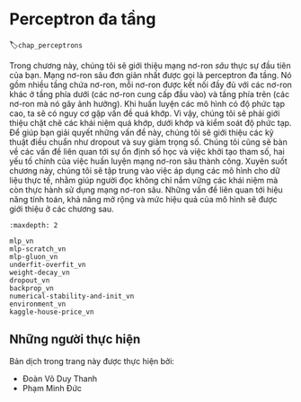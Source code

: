 <!-- ===================== Bắt đầu dịch ==================== -->

<!--
# Multilayer Perceptrons
-->

# Perceptron đa tầng
:label:`chap_perceptrons`

<!--
In this chapter, we will introduce your first truly *deep* networks.
The simplest deep networks are called multilayer perceptrons, and they consist of many layers of neurons each fully connected to those in the layer below 
(from which they receive input) and those above (which they, in turn, influence).
When we train high-capacity models we run the risk of overfitting.
Thus, we will need to provide your first rigorous introduction to the notions of overfitting, underfitting, and capacity control.
To help you combat these problems, we will introduce regularization techniques such as dropout and weight decay.
We will also discuss issues relating to numerical stability and parameter initialization that are key to successfully training deep networks.
Throughout, we focus on applying models to real data, aiming to give the reader a firm grasp not just of the concepts but also of the practice of using deep networks.
We punt matters relating to the computational performance, scalability and efficiency of our models to subsequent chapters.
-->

Trong chương này, chúng tôi sẽ giới thiệu mạng nơ-ron *sâu* thực sự đầu tiên của bạn.
Mạng nơ-ron sâu đơn giản nhất được gọi là perceptron đa tầng.
Nó gồm nhiều tầng chứa nơ-ron, mỗi nơ-ron được kết nối đầy đủ với các nơ-ron khác ở tầng phía dưới (các nơ-ron cung cấp đầu vào) và tầng phía trên (các nơ-ron mà nó gây ảnh hưởng).
Khi huấn luyện các mô hình có độ phức tạp cao, ta sẽ có nguy cơ gặp vấn đề quá khớp.
Vì vậy, chúng tôi sẽ phải giới thiệu chặt chẽ các khái niệm quá khớp, dưới khớp và kiểm soát độ phức tạp.
Để giúp bạn giải quyết những vấn đề này, chúng tôi sẽ giới thiệu các kỹ thuật điều chuẩn như dropout và suy giảm trọng số.
Chúng tôi cũng sẽ bàn về các vấn đề liên quan tới sự ổn định số học và việc khởi tạo tham số, hai yếu tố chính của việc huấn luyện mạng nơ-ron sâu thành công.
Xuyên suốt chương này, chúng tôi sẽ tập trung vào việc áp dụng các mô hình cho dữ liệu thực tế, nhằm giúp người đọc không chỉ nắm vững các khái niệm mà còn thực hành sử dụng mạng nơ-ron sâu.
Những vấn đề liên quan tới hiệu năng tính toán, khả năng mở rộng và mức hiệu quả của mô hình sẽ được giới thiệu ở các chương sau.

```toc
:maxdepth: 2

mlp_vn
mlp-scratch_vn
mlp-gluon_vn
underfit-overfit_vn
weight-decay_vn
dropout_vn
backprop_vn
numerical-stability-and-init_vn
environment_vn
kaggle-house-price_vn
```

<!-- ===================== Kết thúc dịch ==================== -->

## Những người thực hiện
Bản dịch trong trang này được thực hiện bởi:
<!--
Tác giả của mỗi Pull Request điền tên mình và tên những người review mà bạn thấy
hữu ích vào từng phần tương ứng. Mỗi dòng một tên, bắt đầu bằng dấu `*`.

Lưu ý:
* Nếu reviewer không cung cấp tên, bạn có thể dùng tên tài khoản GitHub của họ
với dấu `@` ở đầu. Ví dụ: @aivivn.

* Tên đầy đủ của các reviewer có thể được tìm thấy tại https://github.com/aivivn/d2l-vn/blob/master/docs/contributors_info.md.
-->

* Đoàn Võ Duy Thanh
* Phạm Minh Đức
